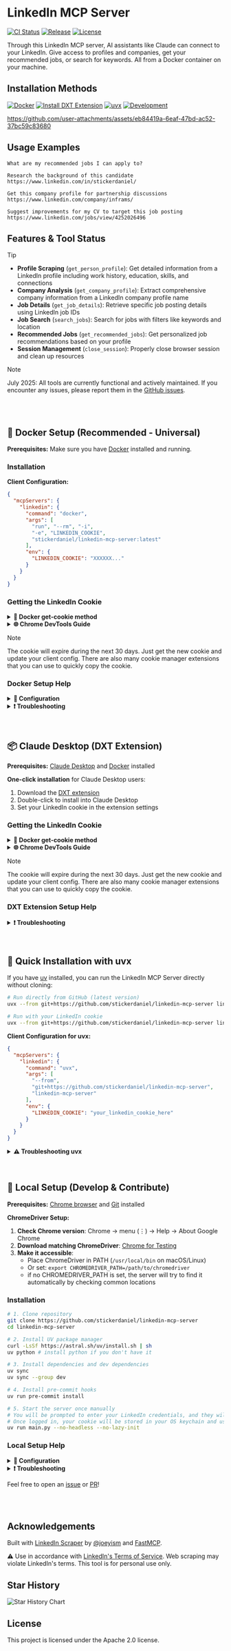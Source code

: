 # LinkedIn MCP Server

<p align="left">
  <a href="https://github.com/stickerdaniel/linkedin-mcp-server/actions/workflows/ci.yml" target="_blank"><img src="https://github.com/stickerdaniel/linkedin-mcp-server/actions/workflows/ci.yml/badge.svg?branch=main" alt="CI Status"></a>
  <a href="https://github.com/stickerdaniel/linkedin-mcp-server/actions/workflows/release.yml" target="_blank"><img src="https://github.com/stickerdaniel/linkedin-mcp-server/actions/workflows/release.yml/badge.svg?branch=main" alt="Release"></a>
  <a href="https://github.com/stickerdaniel/linkedin-mcp-server/blob/main/LICENSE" target="_blank"><img src="https://img.shields.io/badge/License-Apache%202.0-brightgreen?labelColor=32383f" alt="License"></a>
</p>

Through this LinkedIn MCP server, AI assistants like Claude can connect to your LinkedIn. Give access to profiles and companies, get your recommended jobs, or search for keywords. All from a Docker container on your machine.

## Installation Methods

[![Docker](https://img.shields.io/badge/Docker-Universal_MCP-008fe2?style=for-the-badge&logo=docker&logoColor=008fe2)](#-docker-setup-recommended---universal)
[![Install DXT Extension](https://img.shields.io/badge/Claude_Desktop_Extension-d97757?style=for-the-badge&logo=anthropic)](#-claude-desktop-dxt-extension)
[![uvx](https://img.shields.io/badge/uvx-Quick_Install-00E5FF?style=for-the-badge&logo=python&logoColor=white)](#-quick-installation-with-uvx)
[![Development](https://img.shields.io/badge/Development-Local_Setup-ffd343?style=for-the-badge&logo=python&logoColor=ffd343)](#-local-setup-develop--contribute)

https://github.com/user-attachments/assets/eb84419a-6eaf-47bd-ac52-37bc59c83680

## Usage Examples
```
What are my recommended jobs I can apply to?
```
```
Research the background of this candidate https://www.linkedin.com/in/stickerdaniel/
```
```
Get this company profile for partnership discussions https://www.linkedin.com/company/inframs/
```
```
Suggest improvements for my CV to target this job posting https://www.linkedin.com/jobs/view/4252026496
```

## Features & Tool Status
> [!TIP]
> - **Profile Scraping** (`get_person_profile`): Get detailed information from a LinkedIn profile including work history, education, skills, and connections
> - **Company Analysis** (`get_company_profile`): Extract comprehensive company information from a LinkedIn company profile name
> - **Job Details** (`get_job_details`): Retrieve specific job posting details using LinkedIn job IDs
> - **Job Search** (`search_jobs`): Search for jobs with filters like keywords and location
> - **Recommended Jobs** (`get_recommended_jobs`): Get personalized job recommendations based on your profile
> - **Session Management** (`close_session`): Properly close browser session and clean up resources

> [!NOTE]
> July 2025: All tools are currently functional and actively maintained. If you encounter any issues, please report them in the [GitHub issues](https://github.com/stickerdaniel/linkedin-mcp-server/issues).

<br/>
<br/>

## 🐳 Docker Setup (Recommended - Universal)

**Prerequisites:** Make sure you have [Docker](https://www.docker.com/get-started/) installed and running.

### Installation

**Client Configuration:**
```json
{
  "mcpServers": {
    "linkedin": {
      "command": "docker",
      "args": [
        "run", "--rm", "-i",
        "-e", "LINKEDIN_COOKIE",
        "stickerdaniel/linkedin-mcp-server:latest"
      ],
      "env": {
        "LINKEDIN_COOKIE": "XXXXXX..."
      }
    }
  }
}
```

### Getting the LinkedIn Cookie
<details>
<summary><b>🐳 Docker get-cookie method</b></summary>

**Run the server with the `--get-cookie` flag:**
```bash
docker run -it --rm \
  stickerdaniel/linkedin-mcp-server:latest \
  --get-cookie
```
Copy the cookie from the output and set it as `LINKEDIN_COOKIE` in your client configuration. If this fails with a captcha challenge, use the method below.
</details>
<details>
<summary><b>🌐 Chrome DevTools Guide</b></summary>

1. Open LinkedIn and login
2. Open Chrome DevTools (F12 or right-click → Inspect)
3. Go to **Application** > **Storage** > **Cookies** > **https://www.linkedin.com**
4. Find the cookie named `li_at`
5. Copy the **Value** field (this is your LinkedIn session cookie)
6. Use this value as your `LINKEDIN_COOKIE` in the configuration

</details>

> [!NOTE]
> The cookie will expire during the next 30 days. Just get the new cookie and update your client config. There are also many cookie manager extensions that you can use to quickly copy the cookie.

### Docker Setup Help
<details>
<summary><b>🔧 Configuration</b></summary>

**Transport Modes:**
- **Default (stdio)**: Standard communication for local MCP servers
- **Streamable HTTP**: For a web-based MCP server

**CLI Options:**
- `--log-level {DEBUG,INFO,WARNING,ERROR}` - Set logging level (default: WARNING)
- `--no-lazy-init` - Login to LinkedIn immediately instead of waiting for the first tool call
- `--transport {stdio,streamable-http}` - Set transport mode
- `--host HOST` - HTTP server host (default: 127.0.0.1)
- `--port PORT` - HTTP server port (default: 8000)
- `--path PATH` - HTTP server path (default: /mcp)
- `--get-cookie` - Attempt to login with email and password and extract the LinkedIn cookie
- `--cookie {cookie}` - Pass a specific LinkedIn cookie for login
- `--user-agent {user_agent}` - Specify custom user agent string to prevent anti-scraping detection

**HTTP Mode Example (for web-based MCP clients):**
```bash
docker run -it --rm \
  -e LINKEDIN_COOKIE="your_linkedin_cookie" \
  -p 8080:8080 \
  stickerdaniel/linkedin-mcp-server:latest \
  --transport streamable-http --host 0.0.0.0 --port 8080 --path /mcp
```

**Test with mcp inspector:**
1. Install and run mcp inspector ```bunx @modelcontextprotocol/inspector```
2. Click pre-filled token url to open the inspector in your browser
3. Select `Streamable HTTP` as `Transport Type`
4. Set `URL` to `http://localhost:8080/mcp`
5. Connect
6. Test tools

</details>

<details>
<summary><b>❗ Troubleshooting</b></summary>

**Docker issues:**
- Make sure [Docker](https://www.docker.com/get-started/) is installed
- Check if Docker is running: `docker ps`

**Login issues:**
- Ensure your LinkedIn cookie is set and correct
- Make sure you have only one active LinkedIn session per cookie at a time. Trying to open multiple sessions with the same cookie will result in a cookie invalid error.
- LinkedIn may require a login confirmation in the LinkedIn mobile app for --get-cookie
- You might get a captcha challenge if you logged in a lot of times in a short period of time, then try again later or follow the [local setup instructions](#-local-setup-develop--contribute) to run the server manually in --no-headless mode where you can debug the login process (solve captcha manually)
</details>

<br/>
<br/>

## 📦 Claude Desktop (DXT Extension)

**Prerequisites:** [Claude Desktop](https://claude.ai/download) and [Docker](https://www.docker.com/get-started/) installed

**One-click installation** for Claude Desktop users:
1. Download the [DXT extension](https://github.com/stickerdaniel/linkedin-mcp-server/releases/latest)
2. Double-click to install into Claude Desktop
3. Set your LinkedIn cookie in the extension settings

### Getting the LinkedIn Cookie
<details>
<summary><b>🐳 Docker get-cookie method</b></summary>

**Run the server with the `--get-cookie` flag:**
```bash
docker run -it --rm \
  stickerdaniel/linkedin-mcp-server:latest \
  --get-cookie
```
Copy the cookie from the output and set it as `LINKEDIN_COOKIE` in your client configuration. If this fails with a captcha challenge, use the method below.
</details>
<details>
<summary><b>🌐 Chrome DevTools Guide</b></summary>

1. Open LinkedIn and login
2. Open Chrome DevTools (F12 or right-click → Inspect)
3. Go to **Application** > **Storage** > **Cookies** > **https://www.linkedin.com**
4. Find the cookie named `li_at`
5. Copy the **Value** field (this is your LinkedIn session cookie)
6. Use this value as your `LINKEDIN_COOKIE` in the configuration

</details>

> [!NOTE]
> The cookie will expire during the next 30 days. Just get the new cookie and update your client config. There are also many cookie manager extensions that you can use to quickly copy the cookie.

### DXT Extension Setup Help
<details>
<summary><b>❗ Troubleshooting</b></summary>

**Docker issues:**
- Make sure [Docker](https://www.docker.com/get-started/) is installed
- Check if Docker is running: `docker ps`

**Login issues:**
- Ensure your LinkedIn cookie is set and correct
- Make sure you have only one active LinkedIn session per cookie at a time. Trying to open multiple sessions with the same cookie will result in a cookie invalid error.
- LinkedIn may require a login confirmation in the LinkedIn mobile app for --get-cookie
- You might get a captcha challenge if you logged in a lot of times in a short period of time, then try again later or follow the [local setup instructions](#-local-setup-develop--contribute) to run the server manually in --no-headless mode where you can debug the login process (solve captcha manually)
</details>

<br/>
<br/>

## 🚀 Quick Installation with uvx

If you have [uv](https://docs.astral.sh/uv/) installed, you can run the LinkedIn MCP Server directly without cloning:

```bash
# Run directly from GitHub (latest version)
uvx --from git+https://github.com/stickerdaniel/linkedin-mcp-server linkedin-mcp-server --help

# Run with your LinkedIn cookie
uvx --from git+https://github.com/stickerdaniel/linkedin-mcp-server linkedin-mcp-server --cookie "your_linkedin_cookie"
```

**Client Configuration for uvx:**
```json
{
  "mcpServers": {
    "linkedin": {
      "command": "uvx",
      "args": [
        "--from",
        "git+https://github.com/stickerdaniel/linkedin-mcp-server",
        "linkedin-mcp-server"
      ],
      "env": {
        "LINKEDIN_COOKIE": "your_linkedin_cookie_here"
      }
    }
  }
}
```

<details>
<summary><strong>⚠️ Troubleshooting uvx</strong></summary>

**Installation issues:**
- Ensure you have uv installed: `curl -LsSf https://astral.sh/uv/install.sh | sh`

**Cookie Setup:**
1. Open Chrome DevTools on LinkedIn.com (F12)
2. Go to Application → Cookies → linkedin.com
3. Find the cookie named `li_at`
4. Copy the entire value (starts with `AQE...`)
5. Format as: `li_at=YOUR_COOKIE_VALUE`
6. Use this value as your `LINKEDIN_COOKIE` in the configuration

**Authentication:**
- Cookie can be passed via `--cookie` flag or `LINKEDIN_COOKIE` environment variable
- Make sure you have only one active LinkedIn session per cookie
</details>

<br/>
<br/>

## 🐍 Local Setup (Develop & Contribute)

**Prerequisites:** [Chrome browser](https://www.google.com/chrome/) and [Git](https://git-scm.com/downloads) installed

**ChromeDriver Setup:**
1. **Check Chrome version**: Chrome → menu (⋮) → Help → About Google Chrome
2. **Download matching ChromeDriver**: [Chrome for Testing](https://googlechromelabs.github.io/chrome-for-testing/)
3. **Make it accessible**:
   - Place ChromeDriver in PATH (`/usr/local/bin` on macOS/Linux)
   - Or set: `export CHROMEDRIVER_PATH=/path/to/chromedriver`
   - if no CHROMEDRIVER_PATH is set, the server will try to find it automatically by checking common locations

### Installation

```bash
# 1. Clone repository
git clone https://github.com/stickerdaniel/linkedin-mcp-server
cd linkedin-mcp-server

# 2. Install UV package manager
curl -LsSf https://astral.sh/uv/install.sh | sh
uv python # install python if you don't have it

# 3. Install dependencies and dev dependencies
uv sync
uv sync --group dev

# 4. Install pre-commit hooks
uv run pre-commit install

# 5. Start the server once manually
# You will be prompted to enter your LinkedIn credentials, and they will be securely stored in your OS keychain
# Once logged in, your cookie will be stored in your OS keychain and used for subsequent runs until it expires
uv run main.py --no-headless --no-lazy-init
```

### Local Setup Help
<details>
<summary><b>🔧 Configuration</b></summary>

**CLI Options:**
- `--no-headless` - Show browser window (debugging)
- `--log-level {DEBUG,INFO,WARNING,ERROR}` - Set logging level (default: WARNING)
- `--no-lazy-init` - Login to LinkedIn immediately instead of waiting for the first tool call
- `--get-cookie` - Login with email and password and extract the LinkedIn cookie
- `--clear-keychain` - Clear all stored LinkedIn credentials and cookies from system keychain
- `--cookie {cookie}` - Pass a specific LinkedIn cookie for login
- `--user-agent {user_agent}` - Specify custom user agent string to prevent anti-scraping detection
- `--transport {stdio,streamable-http}` - Set transport mode
- `--host HOST` - HTTP server host (default: 127.0.0.1)
- `--port PORT` - HTTP server port (default: 8000)
- `--path PATH` - HTTP server path (default: /mcp)
- `--help` - Show help

**HTTP Mode Example (for web-based MCP clients):**
```bash
uv run main.py --transport streamable-http --host 127.0.0.1 --port 8000 --path /mcp
```

**Claude Desktop:**
```**json**
{
  "mcpServers": {
    "linkedin": {
      "command": "uv",
      "args": ["--directory", "/path/to/linkedin-mcp-server", "run", "main.py"]
    }
  }
}
```

</details>

<details>
<summary><b>❗ Troubleshooting</b></summary>

**Login/Scraping issues:**
- Use `--no-headless` to see browser actions (captcha challenge, LinkedIn mobile app 2fa, ...)
- Add `--no-lazy-init` to attempt to login to LinkedIn immediately instead of waiting for the first tool call
- Add `--log-level DEBUG` to see more detailed logging
- Make sure you have only one active LinkedIn session per cookie at a time. Trying to open multiple sessions with the same cookie will result in a cookie invalid error. E.g. if you have a logged in browser session with a docker container, you can't use the same cookie to login with the local setup while the docker container is running / session is not closed.

**ChromeDriver issues:**
- Ensure Chrome and ChromeDriver versions match
- Check ChromeDriver is in PATH or set `CHROMEDRIVER_PATH` in your env

**Python issues:**
- Check Python version: `uv python --version` (should be 3.12+)
- Reinstall dependencies: `uv sync --reinstall`

</details>

Feel free to open an [issue](https://github.com/stickerdaniel/linkedin-mcp-server/issues) or [PR](https://github.com/stickerdaniel/linkedin-mcp-server/pulls)!


<br/>
<br/>


## Acknowledgements
Built with [LinkedIn Scraper](https://github.com/joeyism/linkedin_scraper) by [@joeyism](https://github.com/joeyism) and [FastMCP](https://gofastmcp.com/).

⚠️ Use in accordance with [LinkedIn's Terms of Service](https://www.linkedin.com/legal/user-agreement). Web scraping may violate LinkedIn's terms. This tool is for personal use only.

## Star History

<picture>
  <source media="(prefers-color-scheme: dark)" srcset="https://api.star-history.com/svg?repos=stickerdaniel/linkedin-mcp-server&type=Date&theme=dark" />
  <source media="(prefers-color-scheme: light)" srcset="https://api.star-history.com/svg?repos=stickerdaniel/linkedin-mcp-server&type=Date" />
  <img alt="Star History Chart" src="https://api.star-history.com/svg?repos=stickerdaniel/linkedin-mcp-server&type=Date" />
</picture>


## License

This project is licensed under the Apache 2.0 license.

<br>
